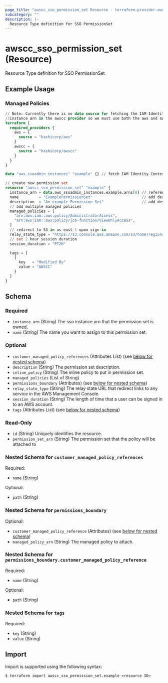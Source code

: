 ```yaml
---
page_title: "awscc_sso_permission_set Resource - terraform-provider-awscc"
subcategory: ""
description: |-
  Resource Type definition for SSO PermissionSet
---
```


# awscc_sso_permission_set (Resource)

Resource Type definition for SSO PermissionSet

## Example Usage

### Managed Policies
```terraform
// Note: Currently there is no data source for fetching the IAM Identity Center (formerly AWS SSO)
//instance arn in the awscc provider so we must use both the aws and awscc providers.
terraform {
  required_providers {
    aws = {
      source = "hashicorp/aws"
    }
    awscc = {
      source = "hashicorp/awscc"
    }
  }
}

data "aws_ssoadmin_instances" "example" {} // fetch IAM Identity Center instance arn

// create new permission set
resource "awscc_sso_permission_set" "example" {
  instance_arn = data.aws_ssoadmin_instances.example.arns[0] // reference existing IAM IDC instance by arn
  name         = "ExamplePermissionSet"                      // add desired name for permission set
  description  = "An example Permission Set"                 // add desired description for permission set
  // add multiple managed policies
  managed_policies = [
    "arn:aws:iam::aws:policy/AdministratorAccess",
    "arn:aws:iam::aws:policy/job-function/ViewOnlyAccess",
  ]
  // redirect to S3 in us-east-1 upon sign-in
  relay_state_type = "https://s3.console.aws.amazon.com/s3/home?region=us-east-1#"
  // set 2 hour session duration
  session_duration = "PT2H"

  tags = [
    {
      key   = "Modified By"
      value = "AWSCC"
    }
  ]
}
```

<!-- schema generated by tfplugindocs -->
## Schema

### Required

- `instance_arn` (String) The sso instance arn that the permission set is owned.
- `name` (String) The name you want to assign to this permission set.

### Optional

- `customer_managed_policy_references` (Attributes List) (see [below for nested schema](#nestedatt--customer_managed_policy_references))
- `description` (String) The permission set description.
- `inline_policy` (String) The inline policy to put in permission set.
- `managed_policies` (List of String)
- `permissions_boundary` (Attributes) (see [below for nested schema](#nestedatt--permissions_boundary))
- `relay_state_type` (String) The relay state URL that redirect links to any service in the AWS Management Console.
- `session_duration` (String) The length of time that a user can be signed in to an AWS account.
- `tags` (Attributes List) (see [below for nested schema](#nestedatt--tags))

### Read-Only

- `id` (String) Uniquely identifies the resource.
- `permission_set_arn` (String) The permission set that the policy will be attached to

<a id="nestedatt--customer_managed_policy_references"></a>
### Nested Schema for `customer_managed_policy_references`

Required:

- `name` (String)

Optional:

- `path` (String)


<a id="nestedatt--permissions_boundary"></a>
### Nested Schema for `permissions_boundary`

Optional:

- `customer_managed_policy_reference` (Attributes) (see [below for nested schema](#nestedatt--permissions_boundary--customer_managed_policy_reference))
- `managed_policy_arn` (String) The managed policy to attach.

<a id="nestedatt--permissions_boundary--customer_managed_policy_reference"></a>
### Nested Schema for `permissions_boundary.customer_managed_policy_reference`

Required:

- `name` (String)

Optional:

- `path` (String)



<a id="nestedatt--tags"></a>
### Nested Schema for `tags`

Required:

- `key` (String)
- `value` (String)

## Import

Import is supported using the following syntax:

```shell
$ terraform import awscc_sso_permission_set.example <resource ID>
```

